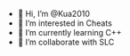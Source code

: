 - 👋 Hi, I’m @Kua2010
- 👀 I’m interested in Cheats
- 🌱 I’m currently learning C++
- 💞️ I’m collaborate with SLC
